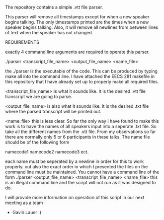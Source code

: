The repository contains a simple .vtt file parser.

This parser will remove all timestamps except for when a new speaker begins talking. The only timestamps printed are the times when a new speaker begins talking. Also, it will remove all newlines from between
lines of text when the speaker has not changed.

REQUIREMENTS

exactly 4 command line arguments are required to operate this parser.

./parser <transcript_file_name> <output_file_name> <name_file>

the ./parser is the executable of the code. This can be produced by typing make all into the command line. I have attached the EECS 281 makefile in this repository that I have already set up to properly make all
required files.

<transcript_file_name> is what it sounds like. It is the desired .vtt file transcript we are going to parse.

<output_file_name> is also what it sounds like. It is the desired .txt file where the parsed transcript will be printed out.

<name_file> this is less clear. So far the only way I have found to make this work is to have the names of all speakers input into a seperate .txt file. So take all the different names from the .vtt file. 
From my observations so far there are normally only 5 or 6 participants in these talks. The name file should be of the following form 

namecode1
namecode2
namecode3
ect.

each name must be seperated by a newline in order for this to work properly.
out
also the exact order in which I presented the files on the command line must be maintained. You cannot have a command line of the form ./parser <output_file_name> <transcript_file_name> <name_file>
this is an illegal command line and the script will not run as it was designed to do. 

I will provide more information on operation of this script in our next meeting as a team

- Gavin Lauer :)
